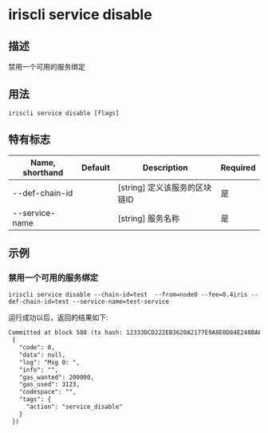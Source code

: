# iriscli service disable 

## 描述

禁用一个可用的服务绑定

## 用法

```
iriscli service disable [flags]
```

## 特有标志

| Name, shorthand       | Default                 | Description                                                                        | Required |
| --------------------- | ----------------------- | ---------------------------------------------------------------------------------  | -------- |
| --def-chain-id        |                         | [string] 定义该服务的区块链ID                                                         | 是       |
| --service-name        |                         | [string] 服务名称                                                                   | 是       |

## 示例

### 禁用一个可用的服务绑定
```shell
iriscli service disable --chain-id=test  --from=node0 --fee=0.4iris --def-chain-id=test --service-name=test-service
```

运行成功以后，返回的结果如下:

```txt
Committed at block 588 (tx hash: 12333DCD222EB3620A2177E9A8E0D84E248BAE0D3BC445274E09A19096794A46, response:
 {
   "code": 0,
   "data": null,
   "log": "Msg 0: ",
   "info": "",
   "gas_wanted": 200000,
   "gas_used": 3123,
   "codespace": "",
   "tags": {
     "action": "service_disable"
   }
 })
```